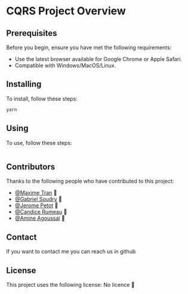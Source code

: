 # CQRS Project Overview

## Prerequisites

Before you begin, ensure you have met the following requirements:

* Use the latest browser available for Google Chrome or Apple Safari.
* Compatible with Windows/MacOS/Linux.

## Installing

To install, follow these steps:

```bash
yarn
```

## Using

To use, follow these steps:

```bash

```

## Contributors

Thanks to the following people who have contributed to this project:

* [@Maxime Tran](https://github.com/MaxmeTrn/) 🔨
* [@Gabriel Soudry](https://github.com/gabrielSoudry) 🔨
* [@Jerome Petot](https://github.com/JeromePto) 🔨
* [@Candice Rumeau](https://github.com/candylol17) 🔨
* [@Amine Agoussal](https://github.com/AmineI) 🔨

## Contact

If you want to contact me you can reach us in github

## License

This project uses the following license: No licence 🙂

